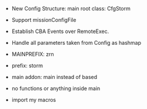 
- New Config Structure: main root class: CfgStorm
- Support missionConfigFile

- Establish CBA Events over RemoteExec.

- Handle all parameters taken from Config as hashmap


- MAINPREFIX: zrn
- prefix: storm
- main addon: main instead of based
- no functions or anything inside main
- import my macros


